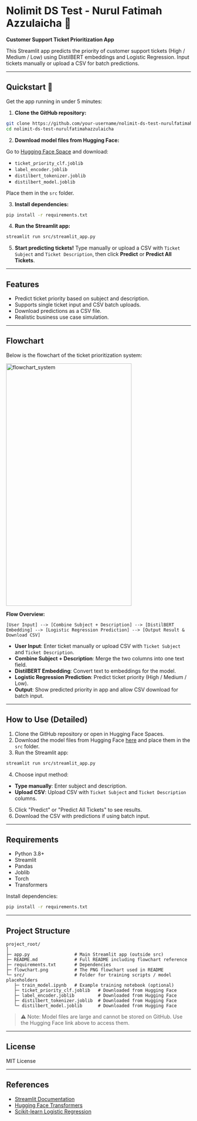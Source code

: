 # Nolimit DS Test - Nurul Fatimah Azzulaicha 🚀

**Customer Support Ticket Prioritization App**  

This Streamlit app predicts the priority of customer support tickets (High / Medium / Low) using DistilBERT embeddings and Logistic Regression. Input tickets manually or upload a CSV for batch predictions.

---

## Quickstart 🚀

Get the app running in under 5 minutes:

1. **Clone the GitHub repository:**

```bash
git clone https://github.com/your-username/nolimit-ds-test-nurulfatimahazzulaicha.git
cd nolimit-ds-test-nurulfatimahazzulaicha
````

2. **Download model files from Hugging Face:**

Go to [Hugging Face Space](https://huggingface.co/spaces/wavynurul09/nolimit-ds-test-nurulfatimahazzulaicha/tree/main/src) and download:

* `ticket_priority_clf.joblib`
* `label_encoder.joblib`
* `distilbert_tokenizer.joblib`
* `distilbert_model.joblib`

Place them in the `src` folder.

3. **Install dependencies:**

```bash
pip install -r requirements.txt
```

4. **Run the Streamlit app:**

```bash
streamlit run src/streamlit_app.py
```

5. **Start predicting tickets!**
   Type manually or upload a CSV with `Ticket Subject` and `Ticket Description`, then click **Predict** or **Predict All Tickets**.

---

## Features

* Predict ticket priority based on subject and description.
* Supports single ticket input and CSV batch uploads.
* Download predictions as a CSV file.
* Realistic business use case simulation.

---

## Flowchart
Below is the flowchart of the ticket prioritization system:

<img width="342" height="662" alt="flowchart_system" src="https://github.com/user-attachments/assets/0f60e404-80fd-47a3-8bb5-7bc03e439568" />

**Flow Overview:**

```
[User Input] --> [Combine Subject + Description] --> [DistilBERT Embedding] --> [Logistic Regression Prediction] --> [Output Result & Download CSV]
```

* **User Input**: Enter ticket manually or upload CSV with `Ticket Subject` and `Ticket Description`.
* **Combine Subject + Description**: Merge the two columns into one text field.
* **DistilBERT Embedding**: Convert text to embeddings for the model.
* **Logistic Regression Prediction**: Predict ticket priority (High / Medium / Low).
* **Output**: Show predicted priority in app and allow CSV download for batch input.

---

## How to Use (Detailed)

1. Clone the GitHub repository or open in Hugging Face Spaces.
2. Download the model files from Hugging Face [here](https://huggingface.co/spaces/wavynurul09/nolimit-ds-test-nurulfatimahazzulaicha/tree/main/src) and place them in the `src` folder.
3. Run the Streamlit app:

```bash
streamlit run src/streamlit_app.py
```

4. Choose input method:

* **Type manually**: Enter subject and description.
* **Upload CSV**: Upload CSV with `Ticket Subject` and `Ticket Description` columns.

5. Click "Predict" or "Predict All Tickets" to see results.
6. Download the CSV with predictions if using batch input.

---

## Requirements

* Python 3.8+
* Streamlit
* Pandas
* Joblib
* Torch
* Transformers

Install dependencies:

```bash
pip install -r requirements.txt
```

---

## Project Structure

```
project_root/
│
├─ app.py                 # Main Streamlit app (outside src)
├─ README.md              # Full README including flowchart reference
├─ requirements.txt       # Dependencies
├─ flowchart.png          # The PNG flowchart used in README
└─ src/                   # Folder for training scripts / model placeholders
   ├─ train_model.ipynb   # Example training notebook (optional)
   ├─ ticket_priority_clf.joblib   # Downloaded from Hugging Face
   ├─ label_encoder.joblib         # Downloaded from Hugging Face
   ├─ distilbert_tokenizer.joblib  # Downloaded from Hugging Face
   └─ distilbert_model.joblib      # Downloaded from Hugging Face
```

> ⚠️ Note: Model files are large and cannot be stored on GitHub. Use the Hugging Face link above to access them.

---

## License

MIT License

---

## References

* [Streamlit Documentation](https://docs.streamlit.io/)
* [Hugging Face Transformers](https://huggingface.co/docs/transformers/)
* [Scikit-learn Logistic Regression](https://scikit-learn.org/stable/modules/generated/sklearn.linear_model.LogisticRegression.html)

```

